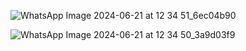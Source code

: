 ![WhatsApp Image 2024-06-21 at 12 34 51_6ec04b90](https://github.com/user-attachments/assets/063307d6-9f1a-46aa-bdea-52138cf2a54d)

![WhatsApp Image 2024-06-21 at 12 34 50_3a9d03f9](https://github.com/user-attachments/assets/395d262e-f591-4005-a28f-258d4c901b7f)
